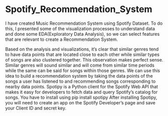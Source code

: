 # Spotify_Recommendation_System
I have created Music Recommendation System using Spotify Dataset. 
To do this, I presented some of the visualization processes to understand data and done some EDA(Exploratory Data Analysis),
so we can select features that are relevant to create a Recommendation System.

Based on the analysis and visualizations, it’s clear that similar genres tend to have data points that are located close to each other while similar types of songs are also clustered together.
This observation makes perfect sense. Similar genres will sound similar and will come from similar time periods while the same can be said for songs within those genres. We can use this idea to build a recommendation system by taking the data points of the songs a user has listened to and recommending songs corresponding to nearby data points.
Spotipy is a Python client for the Spotify Web API that makes it easy for developers to fetch data and query Spotify’s catalog for songs. You have to install using pip install spotipy
After installing Spotipy, you will need to create an app on the Spotify Developer’s page and save your Client ID and secret key.
